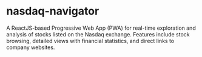 # nasdaq-navigator
A ReactJS-based Progressive Web App (PWA) for real-time exploration and analysis of stocks listed on the Nasdaq exchange. Features include stock browsing, detailed views with financial statistics, and direct links to company websites.
